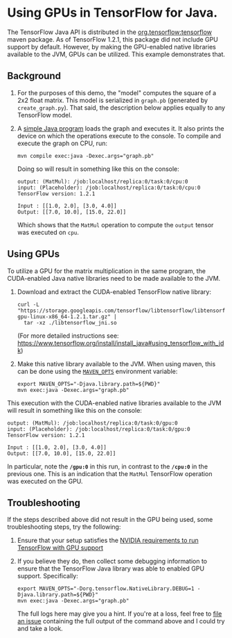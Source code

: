 # Using GPUs in TensorFlow for Java.

The TensorFlow Java API is distributed in the
[org.tensorflow:tensorflow](http://mvnrepository.com/artifact/org.tensorflow/tensorflow)
maven package. As of TensorFlow 1.2.1, this package did not include GPU support
by default. However, by making the GPU-enabled native libraries available
to the JVM, GPUs can be utilized. This example demonstrates that.

## Background

1.  For the purposes of this demo, the "model" computes the square of a 2x2
    float matrix. This model is serialized in `graph.pb` (generated by
    `create_graph.py`).  That said, the description below applies equally
    to any TensorFlow model.

2.  A [simple Java program](src/main/java/HelloTF.java) loads the graph and
    executes it. It also prints the device on which the operations execute to
    the console. To compile and execute the graph on CPU, run:

    ```
    mvn compile exec:java -Dexec.args="graph.pb"
    ```

    Doing so will result in something like this on the console:

    ```
    output: (MatMul): /job:localhost/replica:0/task:0/cpu:0
    input: (Placeholder): /job:localhost/replica:0/task:0/cpu:0
    TensorFlow version: 1.2.1

    Input : [[1.0, 2.0], [3.0, 4.0]]
    Output: [[7.0, 10.0], [15.0, 22.0]]
    ```

    Which shows that the `MatMul` operation to compute the `output` tensor was
    executed on `cpu`.

## Using GPUs

To utilize a GPU for the matrix multiplication in the same program, the
CUDA-enabled Java native libraries need to be made available to the JVM.

1.  Download and extract the CUDA-enabled TensorFlow native library:

    ```
    curl -L "https://storage.googleapis.com/tensorflow/libtensorflow/libtensorflow_jni-gpu-linux-x86_64-1.2.1.tar.gz" |
      tar -xz ./libtensorflow_jni.so
    ```

    (For more detailed instructions see:
    https://www.tensorflow.org/install/install_java#using_tensorflow_with_jdk)

2.  Make this native library available to the JVM. When using maven, this can
    be done using the [`MAVEN_OPTS`](https://maven.apache.org/configure.html) environment
    variable:

    ```
    export MAVEN_OPTS="-Djava.library.path=${PWD}"
    mvn exec:java -Dexec.args="graph.pb"
    ```

This execution with the CUDA-enabled native libraries available to the
JVM will result in something like this on the console:

```
output: (MatMul): /job:localhost/replica:0/task:0/gpu:0
input: (Placeholder): /job:localhost/replica:0/task:0/gpu:0
TensorFlow version: 1.2.1

Input : [[1.0, 2.0], [3.0, 4.0]]
Output: [[7.0, 10.0], [15.0, 22.0]]
```

In particular, note the **`/gpu:0`** in this run, in contrast to the
**`/cpu:0`** in the previous one. This is an indication that the `MatMul`
TensorFlow operation was executed on the GPU.

## Troubleshooting

If the steps described above did not result in the GPU being used, some
troubleshooting steps, try the following:

1.  Ensure that your setup satisfies the
    [NVIDIA requirements to run TensorFlow with GPU support](https://www.tensorflow.org/install/install_linux#nvidia_requirements_to_run_tensorflow_with_gpu_support)

2.  If you believe they do, then collect some debugging information to ensure
    that the TensorFlow Java library was able to enabled GPU support.
    Specifically:

    ```
    export MAVEN_OPTS="-Dorg.tensorflow.NativeLibrary.DEBUG=1 -Djava.library.path=${PWD}"
    mvn exec:java -Dexec.args="graph.pb"
    ```

    The full logs here may give you a hint. If you're at a loss, feel free to
    [file an issue](https://github.com/asimshankar/java-tensorflow/issues)
    containing the full output of the command above and I could try and take a
    look.
